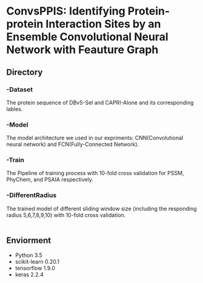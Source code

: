 ConvsPPIS: Identifying Protein-protein Interaction Sites by an Ensemble Convolutional Neural Network with Feauture Graph
=======
## Directory
### -Dataset
  The protein sequence of DBv5-Sel and CAPRI-Alone and its corresponding lables. 
### -Model
  The model architecture we used in our expriments: CNN(Convolutional neural network) and FCN(Fully-Connected Network).
### -Train
  The Pipeline of training process with 10-fold cross validation for PSSM, PhyChem, and PSAIA respectively.  
### -DifferentRadius
  The trained model of different sliding window size (including the responding radius 5,6,7,8,9,10) with 10-fold cross validation.<br>
<br>
## Enviorment<br>
 * Python 3.5 <br>
 * scikit-learn 0.20.1 <br>
 * tensorflow 1.9.0<br>
 * keras 2.2.4<br>
